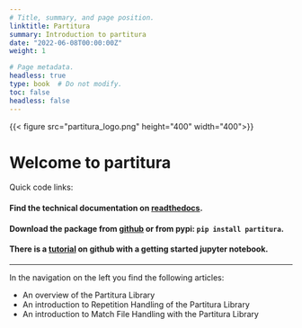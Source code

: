 ```yaml
---
# Title, summary, and page position.
linktitle: Partitura
summary: Introduction to partitura
date: "2022-06-08T00:00:00Z"
weight: 1

# Page metadata.
headless: true
type: book  # Do not modify.
toc: false
headless: false
---
```


{{< figure src="partitura_logo.png" height="400" width="400">}}

# Welcome to partitura

Quick code links:

#### Find the technical documentation on [readthedocs](https://partitura.readthedocs.io/en/latest/).
#### Download the package from [github](https://github.com/CPJKU/partitura) or from pypi:   ```pip install partitura```.
#### There is a [tutorial](https://github.com/CPJKU/partitura_tutorial) on github with a getting started jupyter notebook.

----------

In the navigation on the left you find the following articles:

- An overview of the Partitura Library
- An introduction to Repetition Handling of the Partitura Library
- An introduction to Match File Handling with the Partitura Library